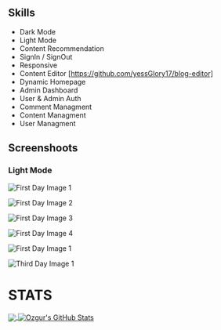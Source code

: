 
## Skills
- Dark Mode
- Light Mode
- Content Recommendation
- SignIn / SignOut
- Responsive
- Content Editor [https://github.com/yessGlory17/blog-editor]
- Dynamic Homepage
- Admin Dashboard
- User & Admin Auth
- Comment Managment
- Content Managment
- User Managment
## Screenshoots
### Light Mode
![First Day Image 1](https://github.com/yessGlory17/gloryblog/blob/main/images/l1.png)

![First Day Image 2](https://github.com/yessGlory17/gloryblog/blob/main/images/l2.png)

![First Day Image 3](https://github.com/yessGlory17/gloryblog/blob/main/images/d1.png)

![First Day Image 4](https://github.com/yessGlory17/gloryblog/blob/main/images/d2.png)

![First Day Image 1](https://github.com/yessGlory17/gloryblog/blob/main/images/w1.png)

![Third Day Image 1](https://github.com/yessGlory17/gloryblog/blob/main/images/w2.png)
  
  
  
  

# STATS

<a href="https://github.com/yessGlory17/gloryblog">
  <img align="center" src="https://github-readme-stats.vercel.app/api/top-langs/?username=yessGlory17&hide=java,html&title_color=ffffff&text_color=c9cacc&icon_color=2bbc8a&bg_color=1d1f21" />
</a>
<a href="https://github.com/yessGlory17/gloryblog">
  <img align="center" src="https://github-readme-stats.vercel.app/api?username=yessGlory17&show_icons=true&line_height=27&count_private=true&title_color=ffffff&text_color=c9cacc&icon_color=2bbc8a&bg_color=1d1f21" alt="Ozgur's GitHub Stats" />
</a>

